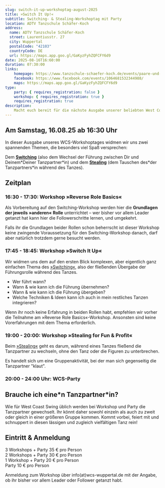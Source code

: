 ```yaml
---
slug: switch-it-up-workshoptag-august-2025
title: »Switch It Up!«
subtitle: Switching- & Stealing-Workshoptag mit Party
location: ADTV Tanzschule Schäfer-Koch
address:
  name: ADTV Tanzschule Schäfer-Koch
  street: Laurentiusstr. 27
  city: Wuppertal
  postalCode: "42103"
  countryCode: DE
  url: https://maps.app.goo.gl/GaKyzFyhZQFCFY6d9
date: 2025-08-16T16:60:00
duration: 07:30:00
links:
    homepage: https://www.tanzschule-schaefer-koch.de/events/paare-und-singles/events-erwachsene-detail?tx_calendarize_calendar%5Baction%5D=detail&tx_calendarize_calendar%5Bcontroller%5D=Calendar&tx_calendarize_calendar%5Bindex%5D=75786&cHash=755feaad219408d97dd826d88ed8bcf8
    facebook: https://www.facebook.com/events/1064681532344988/
    maps: https://maps.app.goo.gl/GaKyzFyhZQFCFY6d9
type:
    party: { requires_registration: false }
    workshop: { requires_registration: true }
    requires_registration: true
description:
    Macht euch bereit für die nächste Ausgabe unserer beliebten West Coast Swing-Party!
---
```


## Am Samstag, 16.08.25 ab 16:30 Uhr

In dieser Ausgabe unseres WCS-Workshoptages widmen wir uns zwei spannenden Themen, die besonders viel Spaß versprechen:

Dem [**Switching**][switching-video] (also dem Wechsel der Führung zwischen Dir und Deinem\*Deiner Tanzpartner\*in) und dem [**Stealing**][stealing-video] (dem Tauschen des\*der Tanzpartners*in während des Tanzes).

## Zeitplan

### 16:30 - 17:30: Workshop »Reverse Role Basics«

Als Vorbereitung auf den Switching-Workshop werden hier die **Grundlagen der jeweils »anderen« Rolle** unterrichtet – wer bisher vor allem Leader getanzt hat kann hier die Followerschritte lernen, und umgekehrt.

Falls ihr die Grundlagen beider Rollen schon beherrscht ist dieser Workshop keine zwingende Voraussetzung für den Switching-Workshop danach, darf aber natürlich trotzdem gerne besucht werden.

### 17:45 - 18:45: Workshop »Switch It Up«

Wir widmen uns dem auf den ersten Blick komplexen, aber eigentlich ganz einfachen Thema des [»Switching«][switching-video], also der fließenden Übergabe der Führungsrolle während des Tanzes.

- Wer führt wann?
- Wann & wie kann ich die Führung übernehmen?
- Wann & wie kann ich die Führung übergeben?
- Welche Techniken & Ideen kann ich auch in mein restliches Tanzen integrieren?

Wenn ihr noch keine Erfahrung in beiden Rollen habt, empfehlen wir vorher die Teilnahme am »Reverse Role Basics«-Workshop.
Ansonsten sind keine Vorerfahrungen mit dem Thema erforderlich.

### 19:00 - 20:00: Workshop »Stealing for Fun & Profit«

Beim [»Stealing«][stealing-video] geht es darum, während eines Tanzes fließend die Tanzpartner zu wechseln, ohne den Tanz oder die Figuren zu unterbrechen.

Es handelt sich um eine Gruppenaktivität, bei der man sich gegenseitig die Tanzpartner "klaut".

### 20:00 - 24:00 Uhr: WCS-Party

## Brauche ich eine\*n Tanzpartner\*in?

Wie für West Coast Swing üblich werden bei Workshop und Party die Tanzpartner gewechselt. Ihr könnt daher sowohl einzeln als auch zu zweit oder gleich in einer größeren Gruppe kommen. Kommt vorbei, feiert mit und schnuppert in diesen lässigen und zugleich vielfältigen Tanz rein!

## Eintritt & Anmeldung

3 Workshops + Party 35 € pro Person<br>
2 Workshops + Party 30 € pro Person<br>
1 Workshop + Party 20 € pro Person<br>
Party 10 € pro Person

Anmeldung zum Workshop über info(at)wcs-wuppertal.de mit der Angabe, ob ihr bisher vor allem Leader oder Follower getanzt habt.

[switching-video]: https://www.youtube.com/watch?v=V3a9Z04ypuM
[stealing-video]: https://www.youtube.com/watch?v=bIkDWVL_p74
